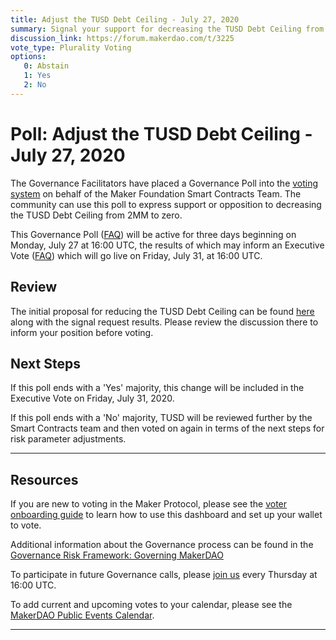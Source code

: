 ```yaml
---
title: Adjust the TUSD Debt Ceiling - July 27, 2020
summary: Signal your support for decreasing the TUSD Debt Ceiling from 2MM to zero.
discussion_link: https://forum.makerdao.com/t/3225
vote_type: Plurality Voting
options:
   0: Abstain
   1: Yes
   2: No
---
```

# Poll: Adjust the TUSD Debt Ceiling - July 27, 2020

The Governance Facilitators have placed a Governance Poll into the [voting system](https://vote.makerdao.com/polling) on behalf of the Maker Foundation Smart Contracts Team. The community can use this poll to express support or opposition to decreasing the TUSD Debt Ceiling from 2MM to zero.

This Governance Poll ([FAQ](https://community-development.makerdao.com/governance/governance#is-there-more-than-one-type-of-vote)) will be active for three days beginning on Monday, July 27 at 16:00 UTC, the results of which may inform an Executive Vote ([FAQ](https://community-development.makerdao.com/governance/governance#what-is-continuous-approval-voting)) which will go live on Friday, July 31, at 16:00 UTC.

## Review

The initial proposal for reducing the TUSD Debt Ceiling can be found [here](https://forum.makerdao.com/t/3225) along with the signal request results. Please review the discussion there to inform your position before voting.

## Next Steps

If this poll ends with a 'Yes' majority, this change will be included in the Executive Vote on Friday, July 31, 2020.

If this poll ends with a 'No' majority, TUSD will be reviewed further by the Smart Contracts team and then voted on again in terms of the next steps for risk parameter adjustments.

---

## Resources

If you are new to voting in the Maker Protocol, please see the [voter onboarding guide](https://community-development.makerdao.com/onboarding/voter-onboarding) to learn how to use this dashboard and set up your wallet to vote.

Additional information about the Governance process can be found in the [Governance Risk Framework: Governing MakerDAO](https://community-development.makerdao.com/governance/governance-risk-framework)

To participate in future Governance calls, please [join us](https://community-development.makerdao.com/governance/governance-and-risk-meetings) every Thursday at 16:00 UTC.

To add current and upcoming votes to your calendar, please see the [MakerDAO Public Events Calendar](https://calendar.google.com/calendar/embed?src=makerdao.com_3efhm2ghipksegl009ktniomdk%40group.calendar.google.com&ctz=America%2FLos_Angeles).

---